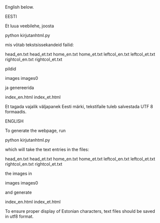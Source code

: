 English below.

EESTI

Et luua veebilehe, joosta 

python kirjutanhtml.py

mis võtab tekstsissekandeid failid:

head_en.txt
head_et.txt
home_en.txt
home_et.txt
leftcol_en.txt
leftcol_et.txt
rightcol_en.txt
rightcol_et.txt

pildid

images
images0

ja genereerida

index_en.html
index_et.html

Et tagada vajalik väljapanek Eesti märki, tekstifaile
tuleb salvestada UTF 8 formaadis.


ENGLISH

To generate the webpage, run

python kirjutanhtml.py

which will take the text entries in the files:

head_en.txt
head_et.txt
home_en.txt
home_et.txt
leftcol_en.txt
leftcol_et.txt
rightcol_en.txt
rightcol_et.txt

the images in

images
images0

and generate

index_en.html
index_et.html

To ensure proper display of Estonian characters, text files
should be saved in utf8 format.

